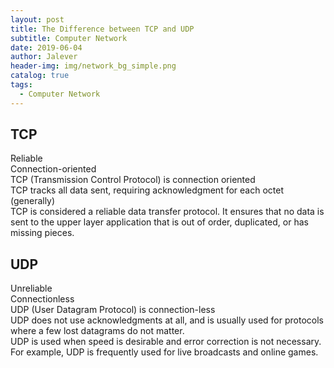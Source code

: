 ```yaml
---
layout: post
title: The Difference between TCP and UDP
subtitle: Computer Network
date: 2019-06-04
author: Jalever
header-img: img/network_bg_simple.png
catalog: true
tags:
  - Computer Network
---
```


## TCP
Reliable<br/>
Connection-oriented<br/>
TCP (Transmission Control Protocol) is connection oriented<br/>
TCP tracks all data sent, requiring acknowledgment for each octet (generally)<br/>
TCP is considered a reliable data transfer protocol. It ensures that no data is sent to the upper layer application that is out of order, duplicated, or has missing pieces.


## UDP
Unreliable<br/>
Connectionless<br/>
UDP (User Datagram Protocol) is connection-less<br/>
UDP does not use acknowledgments at all, and is usually used for protocols where a few lost datagrams do not matter.<br/>
UDP is used when speed is desirable and error correction is not necessary. For example, UDP is frequently used for live broadcasts and online games.
